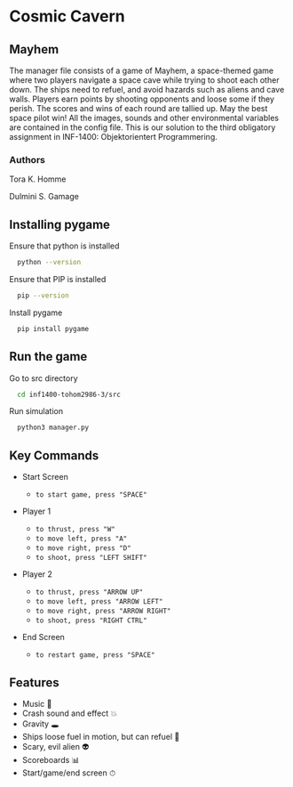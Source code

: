 # Cosmic Cavern

## Mayhem
The manager file consists of a game of Mayhem, a space-themed game where two players navigate a space cave while trying to shoot each other down. The ships need to refuel, and avoid hazards such as aliens and cave walls. Players earn points by shooting opponents and loose some if they perish. The scores and wins of each round are tallied up. May the best space pilot win!
All the images, sounds and other environmental variables are contained in the config file.
This is our solution to the third obligatory assignment in INF-1400: Objektorientert Programmering.

### Authors
Tora K. Homme

Dulmini S. Gamage

## Installing pygame
Ensure that python is installed

```bash
  python --version
```

Ensure that PIP is installed

```bash
  pip --version
```

Install pygame 

```bash
  pip install pygame
```

## Run the game
Go to src directory

```bash
  cd inf1400-tohom2986-3/src 
```

Run simulation

```bash
  python3 manager.py
```

## Key Commands
- Start Screen
    - ```to start game, press "SPACE"```


- Player 1
  - ```to thrust, press "W"```
  - ```to move left, press "A"```
  - ```to move right, press "D"```
  - ```to shoot, press "LEFT SHIFT"```

- Player 2
  - ```to thrust, press "ARROW UP"```
  - ```to move left, press "ARROW LEFT"```
  - ```to move right, press "ARROW RIGHT"```
  - ```to shoot, press "RIGHT CTRL"```

- End Screen
    - ```to restart game, press "SPACE"```

## Features
- Music 🎵
- Crash sound and effect 💥
- Gravity 🕳
- Ships loose fuel in motion, but can refuel 🚀
- Scary, evil alien 👽
- Scoreboards 📊
- Start/game/end screen ⏱
